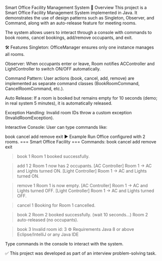 Smart Office Facility Management System
📌 Overview
This project is a Smart Office Facility Management System implemented in Java. It demonstrates the use of design patterns such as Singleton, Observer, and Command, along with an auto-release feature for meeting rooms.

The system allows users to interact through a console with commands to book rooms, cancel bookings, add/remove occupants, and exit.

🛠️ Features
Singleton: OfficeManager ensures only one instance manages all rooms.

Observer: When occupants enter or leave, Room notifies ACController and LightController to switch ON/OFF automatically.

Command Pattern: User actions (book, cancel, add, remove) are implemented as separate command classes (BookRoomCommand, CancelRoomCommand, etc.).

Auto Release: If a room is booked but remains empty for 10 seconds (demo; in real system 5 minutes), it is automatically released.

Exception Handling: Invalid room IDs throw a custom exception (InvalidRoomException).

Interactive Console: User can type commands like:

book <roomId>
cancel <roomId>
add <roomId> <count>
remove <roomId>
exit
▶️ Example Run
Office configured with 2 rooms.
=== Smart Office Facility ===
Commands:
 book <roomId>
 cancel <roomId>
 add <roomId> <count>
 remove <roomId>
 exit

> book 1
Room 1 booked successfully.

> add 1 2
Room 1 now has 2 occupants.
[AC Controller] Room 1 -> AC and Lights turned ON.
[Light Controller] Room 1 -> AC and Lights turned ON.

> remove 1
Room 1 is now empty.
[AC Controller] Room 1 -> AC and Lights turned OFF.
[Light Controller] Room 1 -> AC and Lights turned OFF.

> cancel 1
Booking for Room 1 cancelled.

> book 2
Room 2 booked successfully.
(wait 10 seconds...)
Room 2 auto-released (no occupants).

> book 3
Invalid room id: 3
⚙️ Requirements
Java 8 or above
Eclipse/IntelliJ or any Java IDE

Type commands in the console to interact with the system.

✅ This project was developed as part of an interview problem-solving task.

